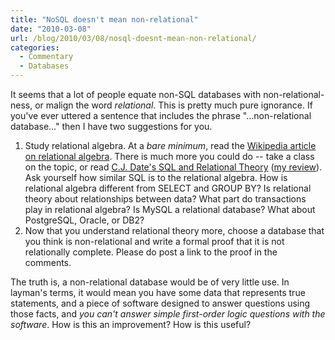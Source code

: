 ```yaml
---
title: "NoSQL doesn't mean non-relational"
date: "2010-03-08"
url: /blog/2010/03/08/nosql-doesnt-mean-non-relational/
categories:
  - Commentary
  - Databases
---
```

It seems that a lot of people equate non-SQL databases with non-relational-ness, or malign the word *relational*. This is pretty much pure ignorance. If you've ever uttered a sentence that includes the phrase "&#8230;non-relational database&#8230;" then I have two suggestions for you.

1.  Study relational algebra. At a *bare minimum*, read the [Wikipedia article on relational algebra][1]. There is much more you could do -- take a class on the topic, or read [C.J. Date's SQL and Relational Theory][2] ([my review][3]). Ask yourself how similar SQL is to the relational algebra. How is relational algebra different from SELECT and GROUP BY? Is relational theory about relationships between data? What part do transactions play in relational algebra? Is MySQL a relational database? What about PostgreSQL, Oracle, or DB2?
2.  Now that you understand relational theory more, choose a database that you think is non-relational and write a formal proof that it is not relationally complete. Please do post a link to the proof in the comments.

The truth is, a non-relational database would be of very little use. In layman's terms, it would mean you have some data that represents true statements, and a piece of software designed to answer questions using those facts, and *you can't answer simple first-order logic questions with the software*. How is this an improvement? How is this useful?

 [1]: http://en.wikipedia.org/wiki/Relational_algebra
 [2]: http://www.amazon.com/SQL-Relational-Theory-Write-Accurate/dp/0596523068?tag=xaprb-20
 [3]: http://www.xaprb.com/blog/2009/03/29/a-review-of-sql-and-relational-theory-by-c-j-date/
